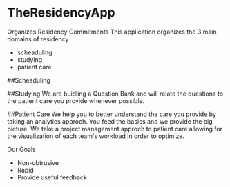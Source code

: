 # TheResidencyApp
Organizes Residency Commitments
This application organizes the 3 main domains of residency
- scheaduling
- studying
- patient care

##Scheaduling


##Studying
We are buidling a Question Bank and will relate the questions to the patient care you provide whenever possible.

##Patient Care
We help you to better understand the care you provide by taking an analytics approch. You feed the basics and we provide the big picture. We take a project management approch to patient care allowing for the visualization of each team's workload in order to optimize. 


Our Goals
- Non-obtrusive
- Rapid
- Provide useful feedback 
